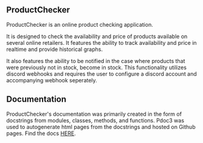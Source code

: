 ## ProductChecker

ProductChecker is an online product checking application.

It is designed to check the availability and price of products
available on several online retailers. It features the ability
to track availability and price in realtime and provide historical
graphs. 

It also features the ability to be notified in the case where 
products that were previously not in stock, become in stock. 
This functionality utilizes discord webhooks and requires the user
to configure a discord account and accompanying webhook seperately.

## Documentation

ProductChecker's documentation was primarily created in the form of docstrings from modules, classes, methods, and functions. Pdoc3 was used to autogenerate html pages from the docstrings and hosted on Github pages. Find the docs [HERE](https://ixisunnyixi.github.io/product-checker/).
